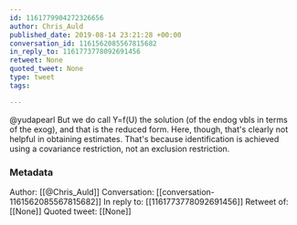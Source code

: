 ```yaml
---
id: 1161779904272326656
author: Chris_Auld
published_date: 2019-08-14 23:21:28 +00:00
conversation_id: 1161562085567815682
in_reply_to: 1161773778092691456
retweet: None
quoted_tweet: None
type: tweet
tags:

---
```


@yudapearl But we do call Y=f(U) the solution (of the endog vbls in terms of the exog), and that is the reduced form.  Here, though, that's clearly not helpful in obtaining estimates.  That's because identification is achieved using a covariance restriction, not an exclusion restriction.

### Metadata

Author: [[@Chris_Auld]]
Conversation: [[conversation-1161562085567815682]]
In reply to: [[1161773778092691456]]
Retweet of: [[None]]
Quoted tweet: [[None]]
